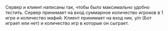 Сервер и клиент написаны так, чтобы было максимально удобно тестить.
Сервер принимает на вход суммарное количество игроков в 1 игре и количество мафий.
Клиент принимает на вход ник, y/n (Бот играет или нет) и количество игр в которые он сыграет.
